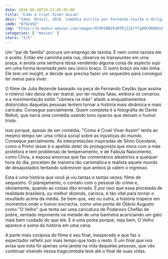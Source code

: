 ```yaml
---
date: 2018-08-28T14:21:05-03:00
title: "Como é Cruel Viver Assim"
desc: "Idem. Brasil, 2018. Comédia escrita por Fernando Ceylão e dirigida por Julia Rezende. Com Silvio Guindane, Débora Lamm, Fabiula Nascimento."
imdb: "8792492"
img: "https://m.media-amazon.com/images/M/MV5BN2E4OTRjZjEtYTg0OC00ODUzLTkyNTgtZTBkNjU1NGVhMjc2XkEyXkFqcGdeQXVyOTU3ODk4MQ@@._V1_SY150_CR0,0,101,150_.jpg"
categories: [ "movies" ]
stars: "3/5"
---
```

Um "pai de família" procura um emprego de taxista. E nem como taxista ele é aceito. Então ele caminha pela rua, observa os transeuntes em uma praça, e avista uma senhora idosa vendendo alguma coisa de aspecto sujo em uma forma levantada pelo seu único braço. O outro braço ela não tinha. Ele tem um insight, e decide que precisa fazer um sequestro para conseguir ter meios para viver.

O filme de Julia Rezende baseado na peça de Fernando Ceylão (que assina o roteiro) não deixa de ser teatral, por ter muitas falas, embora os cenários e a movimentação estilo "câmera na mão" aliado a enquadramentos distorcidos daquelas pessoas tentem tornar a história mais dinâmica e mais caricata. Consegue parcialmente. Quem completa é a fotografia de Dante Belluti, que narra uma comédia usando tons opacos que deixam o humor triste.

Isso porque, apesar de ser comédia, "Como é Cruel Viver Assim" tenta ao mesmo tempo ser uma crítica social sobre as injustiças do mundo. Conseque parcialmente. As interpretações inspiradas de Silvio Guindane, como o Primo (esse é o apelido dele) do protagonista que mora com a mãe protetora e tem problemas de temperamento, e de Fabiula Nascimento, como Clivia, a esposa amorosa que faz comentários aleatórios a qualquer hora do dia, pincelam de maneira tão carismática e realista aquele mundo de desajustados tentando sobreviver que ambos já valem o ingresso.

Esta é uma história que você já viu tantas e tantas vezes: filme de sequestro. O planejamento, o contato com o pessoal do crime e, obviamente, quando as coisas dão errado. É por isso que essa pincelada de realidade brasileira, ou melhor dizendo, carioca, é tão vital para tornar o resultado acima da média. Se bem que, vez ou outra, a história tropece em momentos onde o humor escracha, como uma ponta de Otávio Augusto como "O Velho" que tenta ser uma caricatura de Poderoso Chefão de pobre, sentado imponente na metade de uma banheira acariciando um gato mais bem cuidado do que ele. E é uma ponta porque, veja bem, O Velho aparece e some da história em uma cena.

A parte mais corajosa do filme é seu final, inesperado e que faz o expectador refletir por mais tempo que todo o resto. É um final que nos avisa que esta foi apenas uma janela na vida daquelas pessoas, que vão continuar vivendo nessa tragicomédia leve até o final de suas vidas.
